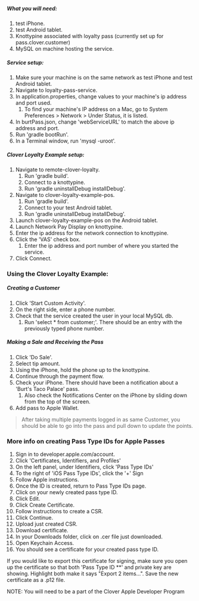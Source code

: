##### What you will need:
1. test iPhone.
2. test Android tablet.
3. Knottypine associated with loyalty pass (currently set up for pass.clover.customer)
4. MySQL on machine hosting the service.


##### Service setup:
1. Make sure your machine is on the same network as test iPhone and test Android tablet.
2. Navigate to loyalty-pass-service.
3. In application.properties, change values to your machine's ip address and port used.
    1. To find your machine's IP address on a Mac, go to System Preferences > Network > Under Status, it is listed.
4. In burtPass.json, change 'webServiceURL' to match the above ip address and port.
4. Run 'gradle bootRun'.
5. In a Terminal window, run 'mysql -uroot'.


##### Clover Loyalty Example setup:
1. Navigate to remote-clover-loyalty.
    1. Run 'gradle build'.
    2. Connect to a knottypine.
    3. Run 'gradle uninstallDebug installDebug'.
2. Navigate to clover-loyalty-example-pos.
    1. Run 'gradle build'.
    2. Connect to your test Android tablet.
    3. Run 'gradle uninstallDebug installDebug'.
3. Launch clover-loyalty-example-pos on the Android tablet.
4. Launch Network Pay Display on knottypine.
5. Enter the ip address for the network connection to knottypine.
6. Click the 'VAS' check box.
    1. Enter the ip address and port number of where you started the service.
7. Click Connect.


### Using the Clover Loyalty Example:
##### Creating a Customer
1. Click 'Start Custom Activity'.
2. On the right side, enter a phone number.
3. Check that the service created the user in your local MySQL db.
    1. Run 'select * from customer;'. There should be an entry with the previously typed phone number.

##### Making a Sale and Receiving the Pass
1. Click 'Do Sale'.
2. Select tip amount.
3. Using the iPhone, hold the phone up to the knottypine.
4. Continue through the payment flow.
5. Check your iPhone. There should have been a notification about a 'Burt's Taco Palace' pass.
    1. Also check the Notifications Center on the iPhone by sliding down from the top of the screen.
6. Add pass to Apple Wallet.

>After taking multiple payments logged in as same Customer, you should be able to go into the pass and pull down to update the points.


### More info on creating Pass Type IDs for Apple Passes
1. Sign in to developer.apple.com/account.
2. Click 'Certificates, Identifiers, and Profiles'
3. On the left panel, under Identifiers, click 'Pass Type IDs'
4. To the right of 'iOS Pass Type IDs', click the '+' Sign
5. Follow Apple instructions.
6. Once the ID is created, return to Pass Type IDs page.
7. Click on your newly created pass type ID.
8. Click Edit.
9. Click Create Certificate.
10. Follow instructions to create a CSR.
11. Click Continue.
12. Upload just created CSR.
13. Download certificate.
14. In your Downloads folder, click on .cer file just downloaded.
15. Open Keychain Access.
16. You should see a certificate for your created pass type ID.

If you would like to export this certificate for signing, make sure you open up the certificate so that both 'Pass Type ID **' and private key are showing.  Highlight both make it says
"Export 2 items...". Save the new certificate as a .p12 file.

NOTE: You will need to be a part of the Clover Apple Developer Program